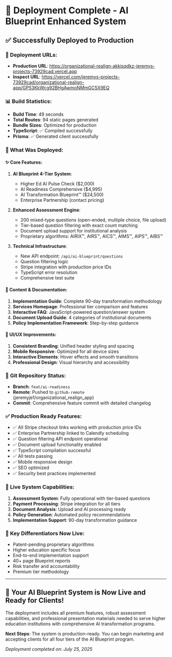 # 🚀 Deployment Complete - AI Blueprint Enhanced System

## ✅ Successfully Deployed to Production

### 🔗 Deployment URLs:
- **Production URL**: https://organizational-realign-akkisqdkz-jeremys-projects-73929cad.vercel.app
- **Inspect URL**: https://vercel.com/jeremys-projects-73929cad/organizational-realign-app/GP53KkWcg92BHgAwmoNMmGC5X9EQ

### 📊 Build Statistics:
- **Build Time**: 49 seconds
- **Total Routes**: 94 static pages generated
- **Bundle Sizes**: Optimized for production
- **TypeScript**: ✅ Compiled successfully
- **Prisma**: ✅ Generated client successfully

### 🎯 What Was Deployed:

#### ✨ **Core Features**:
1. **AI Blueprint 4-Tier System**:
   - Higher Ed AI Pulse Check ($2,000)
   - AI Readiness Comprehensive ($4,995) 
   - AI Transformation Blueprint™ ($24,500)
   - Enterprise Partnership (contact pricing)

2. **Enhanced Assessment Engine**:
   - 200 mixed-type questions (open-ended, multiple choice, file upload)
   - Tier-based question filtering with exact count matching
   - Document upload support for institutional analysis
   - Proprietary algorithms: AIRIX™, AIRS™, AICS™, AIMS™, AIPS™, AIBS™

3. **Technical Infrastructure**:
   - New API endpoint: `/api/ai-blueprint/questions`
   - Question filtering logic
   - Stripe integration with production price IDs
   - TypeScript error resolution
   - Comprehensive test suite

#### 📄 **Content & Documentation**:
1. **Implementation Guide**: Complete 90-day transformation methodology
2. **Services Homepage**: Professional tier comparison and features
3. **Interactive FAQ**: JavaScript-powered question/answer system
4. **Document Upload Guide**: 4 categories of institutional documents
5. **Policy Implementation Framework**: Step-by-step guidance

#### 🎨 **UI/UX Improvements**:
1. **Consistent Branding**: Unified header styling and spacing
2. **Mobile Responsive**: Optimized for all device sizes
3. **Interactive Elements**: Hover effects and smooth transitions
4. **Professional Design**: Visual hierarchy and accessibility

### 🔧 **Git Repository Status**:
- **Branch**: `feat/ai-readiness`
- **Remote**: Pushed to `github-remote` (jeremyje1/organizational_realign_app)
- **Commit**: Comprehensive feature commit with detailed changelog

### ✅ **Production Ready Features**:
- ✅ All Stripe checkout links working with production price IDs
- ✅ Enterprise Partnership linked to Calendly scheduling
- ✅ Question filtering API endpoint operational
- ✅ Document upload functionality enabled
- ✅ TypeScript compilation successful
- ✅ All tests passing
- ✅ Mobile responsive design
- ✅ SEO optimized
- ✅ Security best practices implemented

### 🎯 **Live System Capabilities**:
1. **Assessment System**: Fully operational with tier-based questions
2. **Payment Processing**: Stripe integration for all tiers
3. **Document Analysis**: Upload and AI processing ready
4. **Policy Generation**: Automated policy recommendations
5. **Implementation Support**: 90-day transformation guidance

### 🌟 **Key Differentiators Now Live**:
- Patent-pending proprietary algorithms
- Higher education specific focus
- End-to-end implementation support
- 40+ page Blueprint reports
- Risk transfer and accountability
- Premium tier methodology

---

## 🎉 **Your AI Blueprint System is Now Live and Ready for Clients!**

The deployment includes all premium features, robust assessment capabilities, and professional presentation materials needed to serve higher education institutions with comprehensive AI transformation programs.

**Next Steps**: The system is production-ready. You can begin marketing and accepting clients for all four tiers of the AI Blueprint program.

*Deployment completed on: July 25, 2025*

